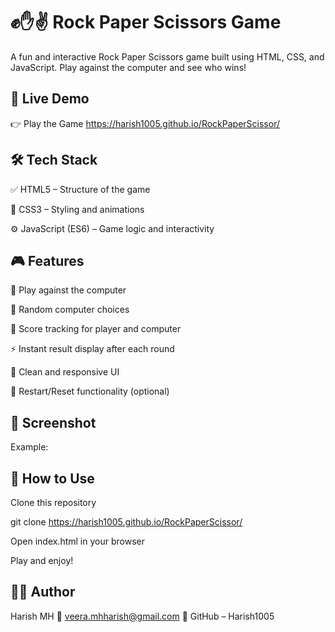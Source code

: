 # ✊✋✌️ Rock Paper Scissors Game
A fun and interactive Rock Paper Scissors game built using HTML, CSS, and JavaScript. Play against the computer and see who wins!

## 🔗 Live Demo
👉 Play the Game
https://harish1005.github.io/RockPaperScissor/

## 🛠️ Tech Stack
✅ HTML5 – Structure of the game

🎨 CSS3 – Styling and animations

⚙️ JavaScript (ES6) – Game logic and interactivity

## 🎮 Features
🧠 Play against the computer

🎯 Random computer choices

🧮 Score tracking for player and computer

⚡ Instant result display after each round

🎨 Clean and responsive UI

🔄 Restart/Reset functionality (optional)


## 📸 Screenshot
Example:




## 📖 How to Use
Clone this repository

git clone https://harish1005.github.io/RockPaperScissor/

Open index.html in your browser

Play and enjoy!

## 👨‍💻 Author
Harish MH
📧 veera.mhharish@gmail.com
🔗 GitHub – Harish1005

